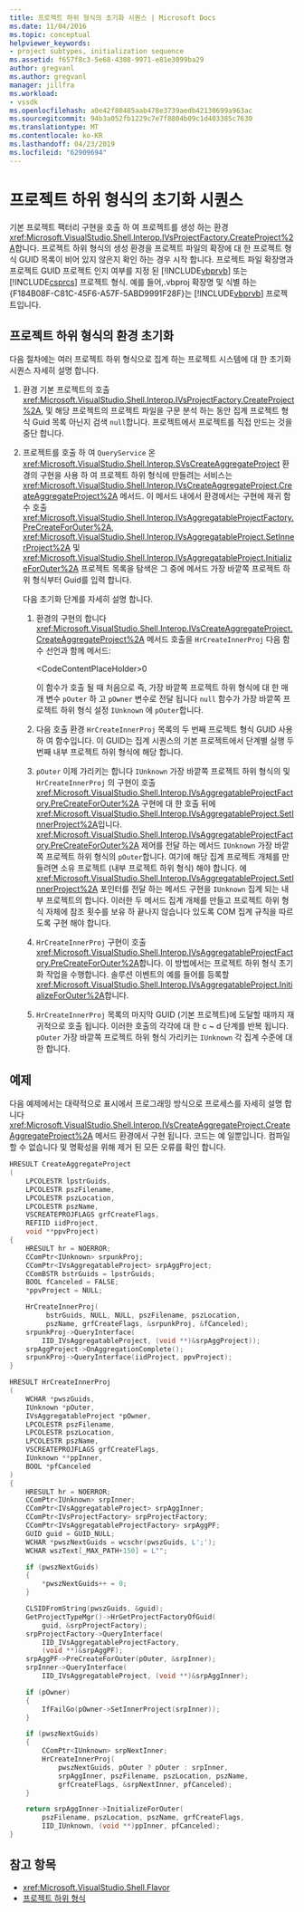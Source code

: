 ```yaml
---
title: 프로젝트 하위 형식의 초기화 시퀀스 | Microsoft Docs
ms.date: 11/04/2016
ms.topic: conceptual
helpviewer_keywords:
- project subtypes, initialization sequence
ms.assetid: f657f8c3-5e68-4308-9971-e81e3099ba29
author: gregvanl
ms.author: gregvanl
manager: jillfra
ms.workload:
- vssdk
ms.openlocfilehash: a0e42f80485aab478e3739aedb42130699a963ac
ms.sourcegitcommit: 94b3a052fb1229c7e7f8804b09c1d403385c7630
ms.translationtype: MT
ms.contentlocale: ko-KR
ms.lasthandoff: 04/23/2019
ms.locfileid: "62909694"
---
```

# <a name="initialization-sequence-of-project-subtypes"></a>프로젝트 하위 형식의 초기화 시퀀스
기본 프로젝트 팩터리 구현을 호출 하 여 프로젝트를 생성 하는 환경 <xref:Microsoft.VisualStudio.Shell.Interop.IVsProjectFactory.CreateProject%2A>합니다. 프로젝트 하위 형식의 생성 환경을 프로젝트 파일의 확장에 대 한 프로젝트 형식 GUID 목록이 비어 있지 않은지 확인 하는 경우 시작 합니다. 프로젝트 파일 확장명과 프로젝트 GUID 프로젝트 인지 여부를 지정 된 [!INCLUDE[vbprvb](../../code-quality/includes/vbprvb_md.md)] 또는 [!INCLUDE[csprcs](../../data-tools/includes/csprcs_md.md)] 프로젝트 형식. 예를 들어,.vbproj 확장명 및 식별 하는 {F184B08F-C81C-45F6-A57F-5ABD9991F28F}는 [!INCLUDE[vbprvb](../../code-quality/includes/vbprvb_md.md)] 프로젝트입니다.

## <a name="environments-initialization-of-project-subtypes"></a>프로젝트 하위 형식의 환경 초기화
 다음 절차에는 여러 프로젝트 하위 형식으로 집계 하는 프로젝트 시스템에 대 한 초기화 시퀀스 자세히 설명 합니다.

1. 환경 기본 프로젝트의 호출 <xref:Microsoft.VisualStudio.Shell.Interop.IVsProjectFactory.CreateProject%2A>, 및 해당 프로젝트의 프로젝트 파일을 구문 분석 하는 동안 집계 프로젝트 형식 Guid 목록 아닌지 검색 `null`합니다. 프로젝트에서 프로젝트를 직접 만드는 것을 중단 합니다.

2. 프로젝트를 호출 하 여 `QueryService` 온 <xref:Microsoft.VisualStudio.Shell.Interop.SVsCreateAggregateProject> 환경의 구현을 사용 하 여 프로젝트 하위 형식에 만들려는 서비스는 <xref:Microsoft.VisualStudio.Shell.Interop.IVsCreateAggregateProject.CreateAggregateProject%2A> 메서드. 이 메서드 내에서 환경에서는 구현에 재귀 함수 호출 <xref:Microsoft.VisualStudio.Shell.Interop.IVsAggregatableProjectFactory.PreCreateForOuter%2A>, <xref:Microsoft.VisualStudio.Shell.Interop.IVsAggregatableProject.SetInnerProject%2A> 및 <xref:Microsoft.VisualStudio.Shell.Interop.IVsAggregatableProject.InitializeForOuter%2A> 프로젝트 목록을 탐색은 그 중에 메서드 가장 바깥쪽 프로젝트 하위 형식부터 Guid를 입력 합니다.

     다음 초기화 단계를 자세히 설명 합니다.

    1. 환경의 구현의 합니다 <xref:Microsoft.VisualStudio.Shell.Interop.IVsCreateAggregateProject.CreateAggregateProject%2A> 메서드 호출을 `HrCreateInnerProj` 다음 함수 선언과 함께 메서드:

         \<CodeContentPlaceHolder>0</CodeContentPlaceHolder>

         이 함수가 호출 될 때 처음으로 즉, 가장 바깥쪽 프로젝트 하위 형식에 대 한 매개 변수 `pOuter` 하 고 `pOwner` 변수로 전달 됩니다 `null` 함수가 가장 바깥쪽 프로젝트 하위 형식 설정 `IUnknown` 에 `pOuter`합니다.

    2. 다음 호출 환경 `HrCreateInnerProj` 목록의 두 번째 프로젝트 형식 GUID 사용 하 여 함수입니다. 이 GUID는 집계 시퀀스의 기본 프로젝트에서 단계별 실행 두 번째 내부 프로젝트 하위 형식에 해당 합니다.

    3. `pOuter` 이제 가리키는 합니다 `IUnknown` 가장 바깥쪽 프로젝트 하위 형식의 및 `HrCreateInnerProj` 의 구현이 호출 <xref:Microsoft.VisualStudio.Shell.Interop.IVsAggregatableProjectFactory.PreCreateForOuter%2A> 구현에 대 한 호출 뒤에 <xref:Microsoft.VisualStudio.Shell.Interop.IVsAggregatableProject.SetInnerProject%2A>입니다. <xref:Microsoft.VisualStudio.Shell.Interop.IVsAggregatableProjectFactory.PreCreateForOuter%2A> 제어를 전달 하는 메서드 `IUnknown` 가장 바깥쪽 프로젝트 하위 형식의 `pOuter`합니다. 여기에 해당 집계 프로젝트 개체를 만들려면 소유 프로젝트 (내부 프로젝트 하위 형식) 해야 합니다. 에 <xref:Microsoft.VisualStudio.Shell.Interop.IVsAggregatableProject.SetInnerProject%2A> 포인터를 전달 하는 메서드 구현을 `IUnknown` 집계 되는 내부 프로젝트의 합니다. 이러한 두 메서드 집계 개체를 만들고 프로젝트 하위 형식 자체에 참조 횟수를 보유 하 끝나지 않습니다 있도록 COM 집계 규칙을 따르도록 구현 해야 합니다.

    4. `HrCreateInnerProj` 구현이 호출 <xref:Microsoft.VisualStudio.Shell.Interop.IVsAggregatableProjectFactory.PreCreateForOuter%2A>합니다. 이 방법에서는 프로젝트 하위 형식 초기화 작업을 수행합니다. 솔루션 이벤트의 예를 들어를 등록할 <xref:Microsoft.VisualStudio.Shell.Interop.IVsAggregatableProject.InitializeForOuter%2A>합니다.

    5. `HrCreateInnerProj` 목록의 마지막 GUID (기본 프로젝트)에 도달할 때까지 재귀적으로 호출 됩니다. 이러한 호출의 각각에 대 한 c ~ d 단계를 반복 됩니다. `pOuter` 가장 바깥쪽 프로젝트 하위 형식 가리키는 `IUnknown` 각 집계 수준에 대 한 합니다.

## <a name="example"></a>예제

다음 예제에서는 대략적으로 표시에서 프로그래밍 방식으로 프로세스를 자세히 설명 합니다 <xref:Microsoft.VisualStudio.Shell.Interop.IVsCreateAggregateProject.CreateAggregateProject%2A> 메서드 환경에서 구현 됩니다. 코드는 예 일뿐입니다. 컴파일할 수 없습니다 및 명확성을 위해 제거 된 모든 오류를 확인 합니다.

```cpp
HRESULT CreateAggregateProject
(
    LPCOLESTR lpstrGuids,
    LPCOLESTR pszFilename,
    LPCOLESTR pszLocation,
    LPCOLESTR pszName,
    VSCREATEPROJFLAGS grfCreateFlags,
    REFIID iidProject,
    void **ppvProject)
{
    HRESULT hr = NOERROR;
    CComPtr<IUnknown> srpunkProj;
    CComPtr<IVsAggregatableProject> srpAggProject;
    CComBSTR bstrGuids = lpstrGuids;
    BOOL fCanceled = FALSE;
    *ppvProject = NULL;

    HrCreateInnerProj(
         bstrGuids, NULL, NULL, pszFilename, pszLocation,
         pszName, grfCreateFlags, &srpunkProj, &fCanceled);
    srpunkProj->QueryInterface(
        IID_IVsAggregatableProject, (void **)&srpAggProject));
    srpAggProject->OnAggregationComplete();
    srpunkProj->QueryInterface(iidProject, ppvProject);
}

HRESULT HrCreateInnerProj
(
    WCHAR *pwszGuids,
    IUnknown *pOuter,
    IVsAggregatableProject *pOwner,
    LPCOLESTR pszFilename,
    LPCOLESTR pszLocation,
    LPCOLESTR pszName,
    VSCREATEPROJFLAGS grfCreateFlags,
    IUnknown **ppInner,
    BOOL *pfCanceled
)
{
    HRESULT hr = NOERROR;
    CComPtr<IUnknown> srpInner;
    CComPtr<IVsAggregatableProject> srpAggInner;
    CComPtr<IVsProjectFactory> srpProjectFactory;
    CComPtr<IVsAggregatableProjectFactory> srpAggPF;
    GUID guid = GUID_NULL;
    WCHAR *pwszNextGuids = wcschr(pwszGuids, L';');
    WCHAR wszText[_MAX_PATH+150] = L"";

    if (pwszNextGuids)
    {
        *pwszNextGuids++ = 0;
    }

    CLSIDFromString(pwszGuids, &guid);
    GetProjectTypeMgr()->HrGetProjectFactoryOfGuid(
        guid, &srpProjectFactory);
    srpProjectFactory->QueryInterface(
        IID_IVsAggregatableProjectFactory,
        (void **)&srpAggPF);
    srpAggPF->PreCreateForOuter(pOuter, &srpInner);
    srpInner->QueryInterface(
        IID_IVsAggregatableProject, (void **)&srpAggInner);

    if (pOwner)
    {
        IfFailGo(pOwner->SetInnerProject(srpInner));
    }

    if (pwszNextGuids)
    {
        CComPtr<IUnknown> srpNextInner;
        HrCreateInnerProj(
            pwszNextGuids, pOuter ? pOuter : srpInner,
            srpAggInner, pszFilename, pszLocation, pszName,
            grfCreateFlags, &srpNextInner, pfCanceled);
    }

    return srpAggInner->InitializeForOuter(
        pszFilename, pszLocation, pszName, grfCreateFlags,
        IID_IUnknown, (void **)ppInner, pfCanceled);
}
```

## <a name="see-also"></a>참고 항목

- <xref:Microsoft.VisualStudio.Shell.Flavor>
- [프로젝트 하위 형식](../../extensibility/internals/project-subtypes.md)